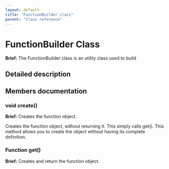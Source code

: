 ```yaml
---
layout: default
title: "FunctionBuilder class"
parent: "Class reference"
---
```


# FunctionBuilder Class

**Brief:** The FunctionBuilder class is an utility class used to build

## Detailed description

## Members documentation

### void create()

**Brief:** Creates the function object.

Creates the function object, without returning it. This simply calls get(). This method allows you to create the object without having its complete definition.

### Function get()

**Brief:** Creates and return the function object.

